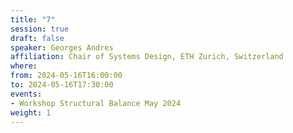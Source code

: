 ```yaml
---
title: "7"
session: true
draft: false
speaker: Georges Andres
affiliation: Chair of Systems Design, ETH Zurich, Switzerland 
where:
from: 2024-05-16T16:00:00
to: 2024-05-16T17:30:00
events:
- Workshop Structural Balance May 2024
weight: 1
---
```

